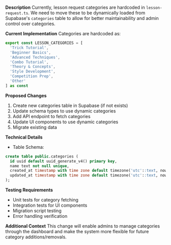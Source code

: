**Description**
Currently, lesson request categories are hardcoded in `lesson-request.ts`. We need to move these to be dynamically loaded from Supabase's `categories` table to allow for better maintainability and admin control over categories.

**Current Implementation**
Categories are hardcoded as:
```typescript
export const LESSON_CATEGORIES = [
  'Trick Tutorial',
  'Beginner Basics',
  'Advanced Techniques',
  'Combo Tutorial',
  'Theory & Concepts',
  'Style Development',
  'Competition Prep',
  'Other'
] as const
```

**Proposed Changes**
1. Create new categories table in Supabase (if not exists)
2. Update schema types to use dynamic categories
3. Add API endpoint to fetch categories
4. Update UI components to use dynamic categories
5. Migrate existing data

**Technical Details**
- Table Schema:
```sql
create table public.categories (
  id uuid default uuid_generate_v4() primary key,
  name text not null unique,
  created_at timestamp with time zone default timezone('utc'::text, now()) not null,
  updated_at timestamp with time zone default timezone('utc'::text, now()) not null
);
```

**Testing Requirements**
- Unit tests for category fetching
- Integration tests for UI components
- Migration script testing
- Error handling verification

**Additional Context**
This change will enable admins to manage categories through the dashboard and make the system more flexible for future category additions/removals.
